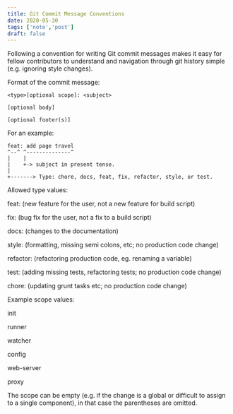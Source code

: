 ```yaml
---
title: Git Commit Message Conventions
date: 2020-05-30
tags: ['note','post']
draft: false
---
```



Following a convention for writing Git commit messages makes it easy for fellow contributors to understand and navigation through git history simple (e.g. ignoring style changes).

Format of the commit message:

```
<type>[optional scope]: <subject>

[optional body]

[optional footer(s)]
```

For an example:

```git
feat: add page travel
^--^ ^--------------^
|    |
|    +-> subject in present tense.
|
+-------> Type: chore, docs, feat, fix, refactor, style, or test.
```

Allowed type values:
>
feat: (new feature for the user, not a new feature for build script)
>
fix: (bug fix for the user, not a fix to a build script)
>
docs: (changes to the documentation)
>
style: (formatting, missing semi colons, etc; no production code change)
>
refactor: (refactoring production code, eg. renaming a variable)
>
test: (adding missing tests, refactoring tests; no production code change)
>
chore: (updating grunt tasks etc; no production code change)


Example scope values:
>
init
>
runner
>
watcher
>
config
>
web-server
>
proxy

The scope can be empty (e.g. if the change is a global or difficult to assign to a single component), in that case the parentheses are omitted.